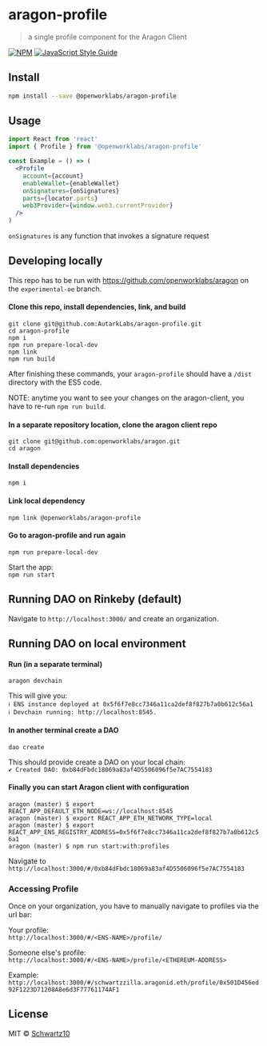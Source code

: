 # aragon-profile

> a single profile component for the Aragon Client

[![NPM](https://img.shields.io/npm/v/aragon-profile.svg)](https://www.npmjs.com/package/@openworklabs/aragon-profile) [![JavaScript Style Guide](https://img.shields.io/badge/code_style-standard-brightgreen.svg)](https://standardjs.com)

## Install

```bash
npm install --save @openworklabs/aragon-profile
```

## Usage

```jsx
import React from 'react'
import { Profile } from '@openworklabs/aragon-profile'

const Example = () => (
  <Profile
    account={account}
    enableWallet={enableWallet}
    onSignatures={onSignatures}
    parts={locator.parts}
    web3Provider={window.web3.currentProvider}
  />
)
```

`onSignatures` is any function that invokes a signature request

## Developing locally

This repo has to be run with https://github.com/openworklabs/aragon on the `experimental-oe` branch.

#### Clone this repo, install dependencies, link, and build<br />
`git clone git@github.com:AutarkLabs/aragon-profile.git`<br />
`cd aragon-profile`<br />
`npm i`<br />
`npm run prepare-local-dev`<br />
`npm link`<br />
`npm run build`<br />

After finishing these commands, your `aragon-profile` should have a `/dist` directory with the ES5 code.

NOTE: anytime you want to see your changes on the aragon-client, you have to re-run `npm run build`.

#### In a separate repository location, clone the aragon client repo<br />
`git clone git@github.com:openworklabs/aragon.git`<br />
`cd aragon`

#### Install dependencies<br />
`npm i`

#### Link local dependency<br />
`npm link @openworklabs/aragon-profile`

#### Go to aragon-profile and run again<br />
`npm run prepare-local-dev`

Start the app:<br />
`npm run start`

## Running DAO on Rinkeby (default)

Navigate to `http://localhost:3000/` and create an organization.

## Running DAO on local environment

#### Run (in a separate terminal)<br />
`aragon devchain`

This will give you:<br />
`ℹ ENS instance deployed at 0x5f6f7e8cc7346a11ca2def8f827b7a0b612c56a1`<br />
`ℹ Devchain running: http://localhost:8545.`<br />

#### In another terminal create a DAO<br />
`dao create`

This should provide create a DAO on your local chain:<br />
`✔ Created DAO: 0xb84dFbdc18069a83af4D5506096f5e7AC7554183`

#### Finally you can start Aragon client with configuration<br />
`aragon (master) $ export REACT_APP_DEFAULT_ETH_NODE=ws://localhost:8545`<br />
`aragon (master) $ export REACT_APP_ETH_NETWORK_TYPE=local`<br />
`aragon (master) $ export REACT_APP_ENS_REGISTRY_ADDRESS=0x5f6f7e8cc7346a11ca2def8f827b7a0b612c56a1`<br />
`aragon (master) $ npm run start:with:profiles`<br />

Navigate to `http://localhost:3000/#/0xb84dFbdc18069a83af4D5506096f5e7AC7554183`

### Accessing Profile

Once on your organization, you have to manually navigate to profiles via the url bar:

Your profile:<br />
`http://localhost:3000/#/<ENS-NAME>/profile/`

Someone else's profile:<br />
`http://localhost:3000/#/<ENS-NAME>/profile/<ETHEREUM-ADDRESS>`

Example:<br />
`http://localhost:3000/#/schwartzzilla.aragonid.eth/profile/0x501D456ed92F1223D71208A8e6d3F77761174AF1`

## License

MIT © [Schwartz10](https://github.com/Schwartz10)
